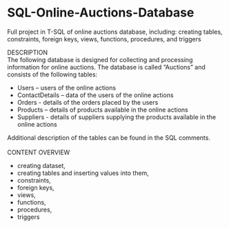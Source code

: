 # SQL-Online-Auctions-Database
Full project in T-SQL of online auctions database, including: creating tables, constraints, foreign keys, views, functions, procedures, and triggers

DESCRIPTION <br>
The following database is designed for collecting and processing information for online auctions. The database is called “Auctions” and consists of the following tables: 

- Users – users of the online actions 
- ContactDetails – data of the users of the online actions 
- Orders - details of the orders placed by the users
- Products – details of products available in the online actions  
- Suppliers - details of suppliers supplying the products available in the online actions  

Additional description of the tables can be found in the SQL comments. 
<BR><br>
CONTENT OVERVIEW
- creating dataset, 
- creating tables and inserting values into them,
- constraints,
- foreign keys,
- views,
- functions,
- procedures,
- triggers

 
